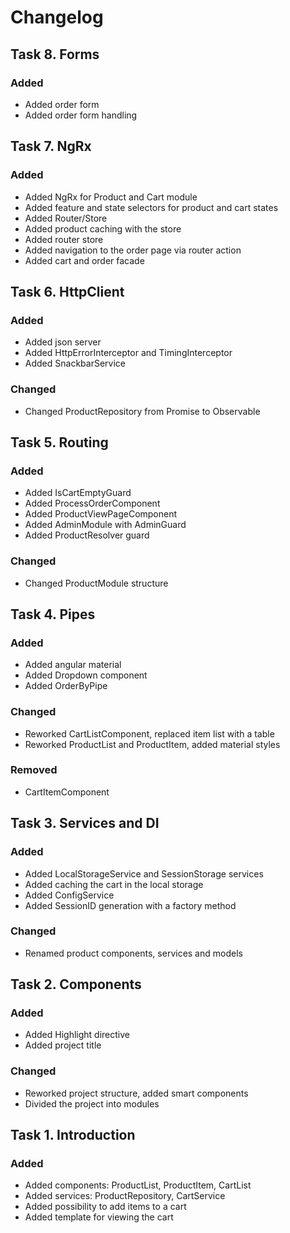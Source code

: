 # Changelog

## Task 8. Forms
### Added  
* Added order form
* Added order form handling

## Task 7. NgRx
### Added
* Added NgRx for Product and Cart module
* Added feature and state selectors for product and cart states
* Added Router/Store
* Added product caching with the store
* Added router store
* Added navigation to the order page via router action
* Added cart and order facade

## Task 6. HttpClient
### Added 
* Added json server 
* Added HttpErrorInterceptor and TimingInterceptor
* Added SnackbarService

### Changed
* Changed ProductRepository from Promise to Observable

## Task 5. Routing
### Added
* Added IsCartEmptyGuard
* Added ProcessOrderComponent
* Added ProductViewPageComponent
* Added AdminModule with AdminGuard
* Added ProductResolver guard

### Changed
* Changed ProductModule structure

## Task 4. Pipes
### Added
* Added angular material
* Added Dropdown component 
* Added OrderByPipe

### Changed
* Reworked CartListComponent, replaced item list with a table
* Reworked ProductList and ProductItem, added material styles

### Removed 
* CartItemComponent

## Task 3. Services and DI
### Added
* Added LocalStorageService and SessionStorage services
* Added caching the cart in the local storage
* Added ConfigService
* Added SessionID generation with a factory method

### Changed
* Renamed product components, services and models

## Task 2. Components
### Added
* Added Highlight directive
* Added project title

### Changed
* Reworked project structure, added smart components
* Divided the project into modules

## Task 1. Introduction
### Added
* Added components: ProductList, ProductItem, CartList
* Added services: ProductRepository, CartService
* Added possibility to add items to a cart 
* Added template for viewing the cart
